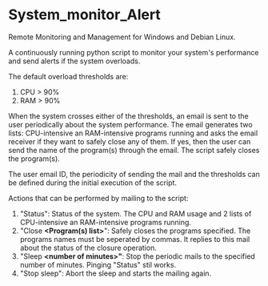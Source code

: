 # System_monitor_Alert
Remote Monitoring and Management for Windows and Debian Linux.

A continuously running python script to monitor your system's performance and send alerts if the system overloads.

The default overload thresholds are:
1. CPU > 90%
2. RAM > 90%

When the system crosses either of the thresholds, an email is sent to the user periodically about the system performance. The email generates two lists: CPU-intensive an RAM-intensive programs running and asks the email receiver if they want to safely close any of them. If yes, then the user can send the name of the program(s) through the email. The script safely closes the program(s).

The user email ID, the periodicity of sending the mail and the thresholds can be defined during the initial execution of the script.

Actions that can be performed by mailing to the script:
1. "Status": Status of the system. The CPU and RAM usage and 2 lists of CPU-intensive an RAM-intensive programs running.
2. "Close **\<Program(s) list\>**": Safely closes the programs specified. The programs names must be seperated by commas. It replies to this mail about the status of the closure operation.
3. "Sleep **\<number of minutes\>"**: Stop the periodic mails to the specified number of minutes. Pinging "Status" stil works.
4. "Stop sleep": Abort the sleep and starts the mailing again.
